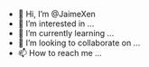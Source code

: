 - 👋 Hi, I’m @JaimeXen
- 👀 I’m interested in ...
- 🌱 I’m currently learning ...
- 💞️ I’m looking to collaborate on ...
- 📫 How to reach me ...

<!---
JaimeXen/JaimeXen is a ✨ special ✨ repository because its `README.md` (this file) appears on your GitHub profile.
You can click the Preview link to take a look at your changes.
--->
